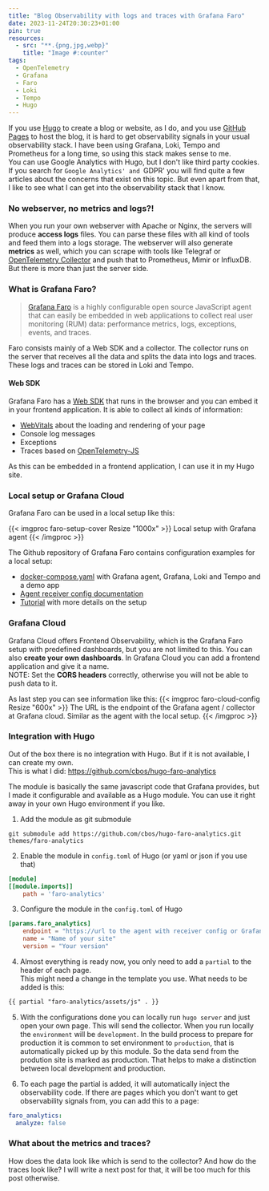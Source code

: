 ```yaml
---
title: "Blog Observability with logs and traces with Grafana Faro"
date: 2023-11-24T20:30:23+01:00
pin: true
resources:
  - src: "**.{png,jpg,webp}"
    title: "Image #:counter"
tags:
  - OpenTelemetry
  - Grafana
  - Faro
  - Loki
  - Tempo
  - Hugo
---
```

If you use [Hugo](https://gohugo.io/) to create a blog or website, as I do, and you use [GitHub Pages](https://pages.github.com/) to host the blog, it is hard to get observability signals in your usual observability stack.
I have been using Grafana, Loki, Tempo and Prometheus for a long time, so using this stack makes sense to me.    
You can use Google Analytics with Hugo, but I don't like third party cookies. If you search for `Google Analytics' and `GDPR' you will find quite a few articles about the concerns that exist on this topic.
But even apart from that, I like to see what I can get into the observability stack that I know.

### No webserver, no metrics and logs?!
When you run your own webserver with Apache or Nginx, the servers will produce **access logs** files. You can parse these files with all kind of tools and feed them into a logs storage.
The webserver will also generate **metrics** as well, which you can scrape with tools like Telegraf or [OpenTelemetry Collector](https://github.com/open-telemetry/opentelemetry-collector-contrib/tree/main/receiver/apachereceiver) and push that to Prometheus, Mimir or InfluxDB.
But there is more than just the server side.

### What is Grafana Faro?
> [Grafana Faro](https://grafana.com/oss/faro/) is a highly configurable open source JavaScript agent that can easily be embedded in web applications to collect real user monitoring (RUM) data: performance metrics, logs, exceptions, events, and traces.

Faro consists mainly of a Web SDK and a collector. The collector runs on the server that receives all the data and splits the data into logs and traces.
These logs and traces can be stored in Loki and Tempo.

#### Web SDK
Grafana Faro has a [Web SDK](https://github.com/grafana/faro-web-sdk) that runs in the browser and you can embed it in your frontend application. It is able to collect all kinds of information:
- [WebVitals](https://web.dev/articles/vitals) about the loading and rendering of your page
- Console log messages
- Exceptions
- Traces based on [OpenTelemetry-JS](https://opentelemetry.io/docs/instrumentation/js/)

As this can be embedded in a frontend application, I can use it in my Hugo site.

### Local setup or Grafana Cloud
Grafana Faro can be used in a local setup like this:

{{< imgproc faro-setup-cover Resize "1000x" >}}
Local setup with Grafana agent
{{< /imgproc >}}

The Github repository of Grafana Faro contains configuration examples for a local setup:
- [docker-compose.yaml](https://github.com/grafana/faro-web-sdk/blob/main/docker-compose.yaml) with Grafana agent, Grafana, Loki and Tempo and a demo app
- [Agent receiver config documentation](https://grafana.com/docs/agent/latest/static/configuration/integrations/integrations-next/app-agent-receiver-config/)
- [Tutorial](https://github.com/grafana/faro-web-sdk/blob/main/docs/sources/tutorials/quick-start-browser.md) with more details on the setup

### Grafana Cloud
Grafana Cloud offers Frontend Observability, which is the Grafana Faro setup with predefined dashboards, but you are not limited to this. You can also **create your own dashboards**.
In Grafana Cloud you can add a frontend application and give it a name.   
NOTE: Set the **CORS headers** correctly, otherwise you will not be able to push data to it.

As last step you can see information like this:
{{< imgproc faro-cloud-config Resize "600x" >}}
The URL is the endpoint of the Grafana agent / collector at Grafana cloud. Similar as the agent with the local setup.
{{< /imgproc >}}

### Integration with Hugo
Out of the box there is no integration with Hugo. But if it is not available, I can create my own.    
This is what I did: https://github.com/cbos/hugo-faro-analytics

The module is basically the same javascript code that Grafana provides, but I made it configurable and available as a Hugo module.
You can use it right away in your own Hugo environment if you like.

1. Add the module as git submodule

```shell
git submodule add https://github.com/cbos/hugo-faro-analytics.git themes/faro-analytics
```

2. Enable the module in `config.toml` of Hugo (or yaml or json if you use that)

```toml
[module]
[[module.imports]]
    path = 'faro-analytics'
```

3. Configure the module in the `config.toml` of Hugo 

```toml
[params.faro_analytics]
    endpoint = "https://url to the agent with receiver config or Grafana Cloud"
    name = "Name of your site"
    version = "Your version"
```

4. Almost everything is ready now, you only need to add a `partial` to the header of each page.   
This might need a change in the template you use.
What needs to be added is this:

```markdown
{{ partial "faro-analytics/assets/js" . }}
```

5. With the configurations done you can locally run `hugo server` and just open your own page. This will send the collector. 
When you run locally the `environment` will be `development`.
In the build process to prepare for production it is common to set environment to `production`, that is automatically picked up by this module. So the data send from the prodution site is marked as production.
That helps to make a distinction between local development and production.

6. To each page the partial is added, it will automatically inject the observability code. If there are pages which you don't want to get observability signals from, you can add this to a page:

```yaml
faro_analytics:
  analyze: false
```

### What about the metrics and traces?
How does the data look like which is send to the collector? And how do the traces look like? I will write a next post for that, it will be too much for this post otherwise.